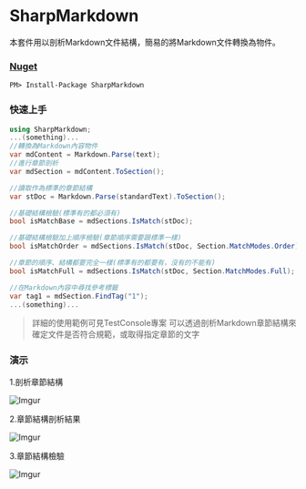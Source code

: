 SharpMarkdown
=====
本套件用以剖析Markdown文件結構，簡易的將Markdown文件轉換為物件。

### [Nuget](https://www.nuget.org/packages/SharpMarkdown/1.0.0)
```
PM> Install-Package SharpMarkdown
```

### 快速上手
```csharp
using SharpMarkdown;
...(something)...
//轉換為Markdown內容物件
var mdContent = Markdown.Parse(text);
//進行章節剖析
var mdSection = mdContent.ToSection();

//讀取作為標準的章節結構
var stDoc = Markdown.Parse(standardText).ToSection();

//基礎結構檢驗(標準有的都必須有)
bool isMatchBase = mdSections.IsMatch(stDoc);

//基礎結構檢驗加上順序檢驗(章節順序需要跟標準一樣)
bool isMatchOrder = mdSections.IsMatch(stDoc, Section.MatchModes.Order);

//章節的順序、結構都要完全一樣(標準有的都要有，沒有的不能有)
bool isMatchFull = mdSections.IsMatch(stDoc, Section.MatchModes.Full);

//在Markdown內容中尋找參考標籤
var tag1 = mdSection.FindTag("1");
...(something)...
```
> 詳細的使用範例可見TestConsole專案
> 可以透過剖析Markdown章節結構來確定文件是否符合規範，或取得指定章節的文字

### 演示
1.剖析章節結構

![Imgur](http://i.imgur.com/2dxOSaP.png)

2.章節結構剖析結果

![Imgur](http://i.imgur.com/QfbhFx3.png)

3.章節結構檢驗

![Imgur](http://i.imgur.com/fhAeUL3.png)